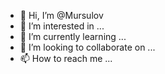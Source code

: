 - 👋 Hi, I’m @Mursulov
- 👀 I’m interested in ...
- 🌱 I’m currently learning ...
- 💞️ I’m looking to collaborate on ...
- 📫 How to reach me ...

<!---
Mursulov/Mursulov is a ✨ special ✨ repository because its `README.md` (this file) appears on your GitHub profile.
You can click the Preview link to take a look at your changes.
--->
